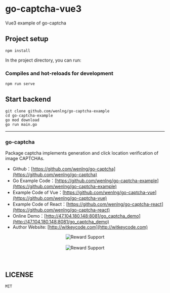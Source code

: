 # go-captcha-vue3
Vue3 example of go-captcha

## Project setup
```
npm install
```
In the project directory, you can run:

### Compiles and hot-reloads for development
```
npm run serve
```

## Start backend
```
git clone github.com/wenlng/go-captcha-example
cd go-captcha-example
go mod download
go run main.go
```


---------------------

### go-captcha
Package captcha implements generation and click location verification of image CAPTCHAs. 

- Github：[https://github.com/wenlng/go-captcha](https://github.com/wenlng/go-captcha)
- Go Example Code：[https://github.com/wenlng/go-captcha-example](https://github.com/wenlng/go-captcha-example)
- Example Code of Vue：[https://github.com/wenlng/go-captcha-vue](https://github.com/wenlng/go-captcha-vue)
- Example Code of React：[https://github.com/wenlng/go-captcha-react](https://github.com/wenlng/go-captcha-react)
- Online Demo：[http://47.104.180.148:8081/go_captcha_demo](http://47.104.180.148:8081/go_captcha_demo)
- Author Website: [http://witkeycode.com](http://witkeycode.com)


<div align="center">
    <img src="http://47.104.180.148/go-captcha/go-captcha-01.png?v=6" alt="Reward Support">
    <br/>
    <br/>
    <img src="http://47.104.180.148/go-captcha/go-captcha.jpg?v=6" alt="Reward Support">
    <br/>
    <br/>   
</div>
<br>

## LICENSE
    MIT
